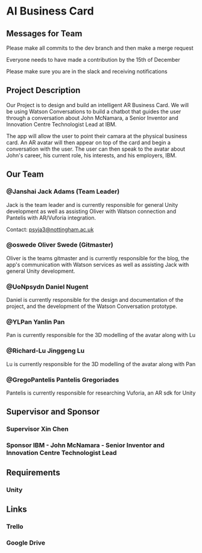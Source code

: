 # AI Business Card

## Messages for Team

Please make all commits to the dev branch and then make a merge request

Everyone needs to have made a contribution by the 15th of December

Please make sure you are in the slack and receiving notifications

## Project Description
Our Project is to design and build an intelligent AR Business Card. We will be using Watson Conversations to build a chatbot that guides the user through a conversation about John McNamara, a Senior Inventor and Innovation Centre Technologist Lead at IBM.

The app will allow the user to point their camara at the physical business card. An AR avatar will then appear on top of the card and begin a conversation with the user. The user can then speak to the avatar about John's career, his current role, his interests, and his employers, IBM.

## Our Team

### @Janshai Jack Adams (Team Leader)
Jack is the team leader and is currently responsible for general Unity development as well as assisting Oliver with Watson connection and Pantelis with AR/Vuforia integration.

Contact: psyja3@nottingham.ac.uk

### @oswede Oliver Swede (Gitmaster)
Oliver is the teams gitmaster and is currently responsible for the blog, the app's communication with Watson services as well as assisting Jack with general Unity development.

### @UoNpsydn Daniel Nugent
Daniel is currently responsible for the design and documentation of the project, and the development of the Watson Conversation prototype.

### @YLPan Yanlin Pan
Pan is currently responsible for the 3D modelling of the avatar along with Lu

### @Richard-Lu Jinggeng Lu
Lu is currently responsible for the 3D modelling of the avatar along with Pan

### @GregoPantelis Pantelis Gregoriades
Pantelis is currently responsible for researching Vuforia, an AR sdk for Unity

## Supervisor and Sponsor
### Supervisor Xin Chen

### Sponsor IBM - John McNamara - Senior Inventor and Innovation Centre Technologist Lead

## Requirements
### Unity

## Links
### Trello
### Google Drive
